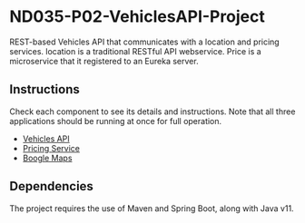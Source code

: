 # ND035-P02-VehiclesAPI-Project

REST-based Vehicles API that communicates with a location and pricing services. 
location is a traditional RESTful API webservice. 
Price is a microservice that it registered to an Eureka server.

## Instructions

Check each component to see its details and instructions. Note that all three applications
should be running at once for full operation.

- [Vehicles API](vehicles-api/README.md)
- [Pricing Service](pricing-service/README.md)
- [Boogle Maps](boogle-maps/README.md)

## Dependencies

The project requires the use of Maven and Spring Boot, along with Java v11.
